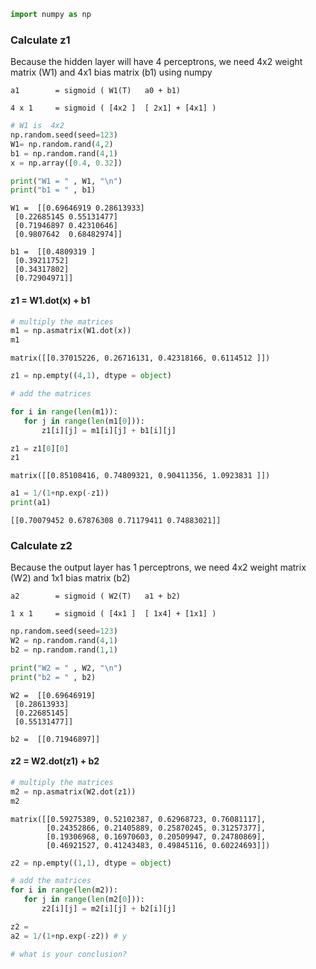 

```python
import numpy as np
```

### Calculate z1
Because the hidden layer will have 4 perceptrons, we need 4x2 weight matrix (W1) and 4x1 bias matrix (b1) using numpy

    a1        = sigmoid ( W1(T)   a0 + b1)

    4 x 1     = sigmoid ( [4x2 ]  [ 2x1] + [4x1] )


```python
# W1 is  4x2
np.random.seed(seed=123)
W1= np.random.rand(4,2)
b1 = np.random.rand(4,1)
x = np.array([0.4, 0.32])
```


```python
print("W1 = " , W1, "\n")
print("b1 = " , b1)
```

    W1 =  [[0.69646919 0.28613933]
     [0.22685145 0.55131477]
     [0.71946897 0.42310646]
     [0.9807642  0.68482974]] 
    
    b1 =  [[0.4809319 ]
     [0.39211752]
     [0.34317802]
     [0.72904971]]
    

#### z1 = W1.dot(x) + b1


```python
# multiply the matrices
m1 = np.asmatrix(W1.dot(x)) 
m1
```




    matrix([[0.37015226, 0.26716131, 0.42318166, 0.6114512 ]])




```python
z1 = np.empty((4,1), dtype = object)
```


```python
# add the matrices

for i in range(len(m1)):
   for j in range(len(m1[0])):
       z1[i][j] = m1[i][j] + b1[i][j]
```


```python
z1 = z1[0][0]
z1
```




    matrix([[0.85108416, 0.74809321, 0.90411356, 1.0923831 ]])




```python
a1 = 1/(1+np.exp(-z1))
print(a1)
```

    [[0.70079452 0.67876308 0.71179411 0.74883021]]
    

### Calculate z2
Because the output layer has 1 perceptrons, we need 4x2 weight matrix (W2) and 1x1 bias matrix (b2)

    a2        = sigmoid ( W2(T)   a1 + b2)

    1 x 1     = sigmoid ( [4x1 ]  [ 1x4] + [1x1] )


```python
np.random.seed(seed=123)
W2 = np.random.rand(4,1)
b2 = np.random.rand(1,1)

```


```python
print("W2 = " , W2, "\n")
print("b2 = " , b2)
```

    W2 =  [[0.69646919]
     [0.28613933]
     [0.22685145]
     [0.55131477]] 
    
    b2 =  [[0.71946897]]
    

#### z2 = W2.dot(z1) + b2



```python
# multiply the matrices
m2 = np.asmatrix(W2.dot(z1)) 
m2
```




    matrix([[0.59275389, 0.52102387, 0.62968723, 0.76081117],
            [0.24352866, 0.21405889, 0.25870245, 0.31257377],
            [0.19306968, 0.16970603, 0.20509947, 0.24780869],
            [0.46921527, 0.41243483, 0.49845116, 0.60224693]])




```python
z2 = np.empty((1,1), dtype = object)
```


```python
# add the matrices
for i in range(len(m2)):
   for j in range(len(m2[0])):
       z2[i][j] = m2[i][j] + b2[i][j]
```


```python
z2 = 
a2 = 1/(1+np.exp(-z2)) # y
```


```python
# what is your conclusion? 
```
